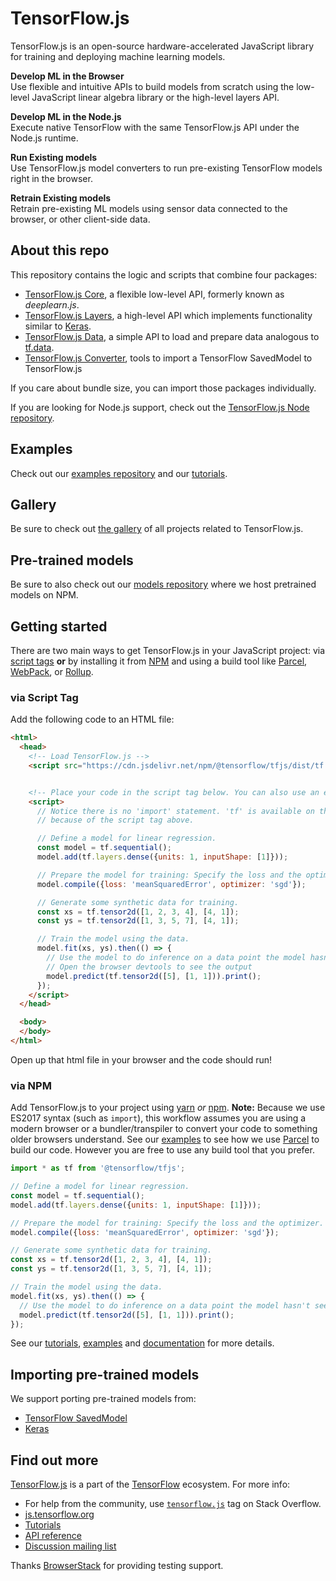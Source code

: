 # TensorFlow.js

TensorFlow.js is an open-source hardware-accelerated JavaScript library for
training and deploying machine learning models.

**Develop ML in the Browser** <br/>
Use flexible and intuitive APIs to build models from scratch using the low-level
JavaScript linear algebra library or the high-level layers API.

**Develop ML in the Node.js** <br/>
Execute native TensorFlow with the same TensorFlow.js API under the Node.js
runtime.

**Run Existing models** <br/>
Use TensorFlow.js model converters to run pre-existing TensorFlow models right
in the browser.

**Retrain Existing models** <br/>
Retrain pre-existing ML models using sensor data connected to the browser, or
other client-side data.

## About this repo

This repository contains the logic and scripts that combine
four packages:
- [TensorFlow.js Core](https://github.com/tensorflow/tfjs-core),
  a flexible low-level API, formerly known as *deeplearn.js*.
- [TensorFlow.js Layers](https://github.com/tensorflow/tfjs-layers),
  a high-level API which implements functionality similar to
  [Keras](https://keras.io/).
- [TensorFlow.js Data](https://github.com/tensorflow/tfjs-data),
  a simple API to load and prepare data analogous to
  [tf.data](https://www.tensorflow.org/guide/datasets).
- [TensorFlow.js Converter](https://github.com/tensorflow/tfjs-converter),
  tools to import a TensorFlow SavedModel to TensorFlow.js

If you care about bundle size, you can import those packages individually.

If you are looking for Node.js support, check out the [TensorFlow.js Node repository](https://github.com/tensorflow/tfjs-node).

## Examples

Check out our
[examples repository](https://github.com/tensorflow/tfjs-examples)
and our [tutorials](https://js.tensorflow.org/tutorials/).

## Gallery

Be sure to check out [the gallery](GALLERY.md) of all projects related to TensorFlow.js.

## Pre-trained models

Be sure to also check out our [models repository](https://github.com/tensorflow/tfjs-models) where we host pretrained models
on NPM.

## Getting started

There are two main ways to get TensorFlow.js in your JavaScript project:
via <a href="https://developer.mozilla.org/en-US/docs/Learn/HTML/Howto/Use_JavaScript_within_a_webpage" target="_blank">script tags</a> <strong>or</strong> by installing it from <a href="https://www.npmjs.com/" target="_blank">NPM</a>
and using a build tool like <a href="https://parceljs.org/" target="_blank">Parcel</a>,
<a href="https://webpack.js.org/" target="_blank">WebPack</a>, or <a href="https://rollupjs.org/guide/en" target="_blank">Rollup</a>.

### via Script Tag

Add the following code to an HTML file:

```html
<html>
  <head>
    <!-- Load TensorFlow.js -->
    <script src="https://cdn.jsdelivr.net/npm/@tensorflow/tfjs/dist/tf.min.js"> </script>


    <!-- Place your code in the script tag below. You can also use an external .js file -->
    <script>
      // Notice there is no 'import' statement. 'tf' is available on the index-page
      // because of the script tag above.

      // Define a model for linear regression.
      const model = tf.sequential();
      model.add(tf.layers.dense({units: 1, inputShape: [1]}));

      // Prepare the model for training: Specify the loss and the optimizer.
      model.compile({loss: 'meanSquaredError', optimizer: 'sgd'});

      // Generate some synthetic data for training.
      const xs = tf.tensor2d([1, 2, 3, 4], [4, 1]);
      const ys = tf.tensor2d([1, 3, 5, 7], [4, 1]);

      // Train the model using the data.
      model.fit(xs, ys).then(() => {
        // Use the model to do inference on a data point the model hasn't seen before:
        // Open the browser devtools to see the output
        model.predict(tf.tensor2d([5], [1, 1])).print();
      });
    </script>
  </head>

  <body>
  </body>
</html>
```

Open up that html file in your browser and the code should run!

### via NPM

Add TensorFlow.js to your project using <a href="https://yarnpkg.com/en/" target="_blank">yarn</a> <em>or</em> <a href="https://docs.npmjs.com/cli/npm" target="_blank">npm</a>. <b>Note:</b> Because
we use ES2017 syntax (such as `import`), this workflow assumes you are using a modern browser or a bundler/transpiler
to convert your code to something older browsers understand. See our
<a href='https://github.com/tensorflow/tfjs-examples' target="_blank">examples</a>
to see how we use <a href="https://parceljs.org/" target="_blank">Parcel</a> to build
our code. However you are free to use any build tool that you prefer.



```js
import * as tf from '@tensorflow/tfjs';

// Define a model for linear regression.
const model = tf.sequential();
model.add(tf.layers.dense({units: 1, inputShape: [1]}));

// Prepare the model for training: Specify the loss and the optimizer.
model.compile({loss: 'meanSquaredError', optimizer: 'sgd'});

// Generate some synthetic data for training.
const xs = tf.tensor2d([1, 2, 3, 4], [4, 1]);
const ys = tf.tensor2d([1, 3, 5, 7], [4, 1]);

// Train the model using the data.
model.fit(xs, ys).then(() => {
  // Use the model to do inference on a data point the model hasn't seen before:
  model.predict(tf.tensor2d([5], [1, 1])).print();
});
```

See our <a href="https://js.tensorflow.org/tutorials/" target="_blank">tutorials</a>, <a href="https://github.com/tensorflow/tfjs-examples" target="_blank">examples</a>
and <a href="https://js.tensorflow.org/api/latest/">documentation</a> for more details.

## Importing pre-trained models

We support porting pre-trained models from:
- [TensorFlow SavedModel](https://github.com/tensorflow/tfjs-converter)
- [Keras](https://js.tensorflow.org/tutorials/import-keras.html)

## Find out more

[TensorFlow.js](https://js.tensorflow.org) is a part of the
[TensorFlow](https://www.tensorflow.org) ecosystem. For more info:
- For help from the community, use [`tensorflow.js`](https://stackoverflow.com/questions/tagged/tensorflow.js) tag on Stack Overflow.
- [js.tensorflow.org](https://js.tensorflow.org)
- [Tutorials](https://js.tensorflow.org/tutorials)
- [API reference](https://js.tensorflow.org/api/latest/)
- [Discussion mailing list](https://groups.google.com/a/tensorflow.org/forum/#!forum/tfjs)

Thanks <a href="https://www.browserstack.com/">BrowserStack</a> for providing testing support.
